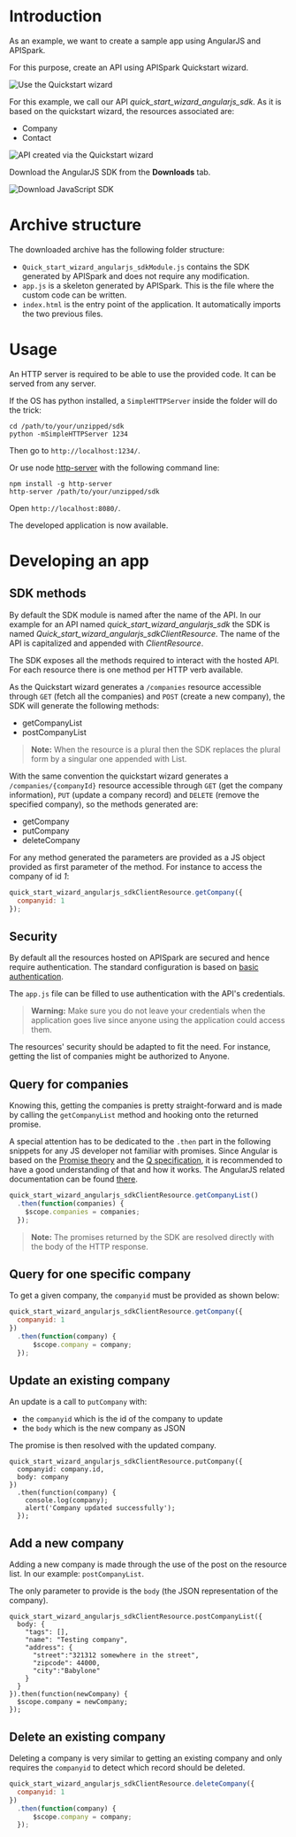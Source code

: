 # Introduction

As an example, we want to create a sample app using AngularJS and APISpark.

For this purpose, create an API using APISpark Quickstart wizard.

![Use the Quickstart wizard](images/quickstart-wizard.jpg "Use the Quickstart wizard")

For this example, we call our API *quick_start_wizard_angularjs_sdk*. As it is based on the quickstart wizard, the resources associated are:  
* Company  
* Contact  

![API created via the Quickstart wizard](images/qs-wizard-api.jpg "API created via the Quickstart wizard")

Download the AngularJS SDK from the **Downloads** tab.

![Download JavaScript SDK](images/javascript-sdk-download.jpg "Download JavaScript SDK")

# Archive structure

The downloaded archive has the following folder structure:

* `Quick_start_wizard_angularjs_sdkModule.js` contains the SDK generated by APISpark and does not require any modification.
* `app.js` is a skeleton generated by APISpark. This is the file where the custom code can be written.
* `index.html` is the entry point of the application. It automatically imports the two previous files.

# Usage

An HTTP server is required to be able to use the provided code. It can be served from any server.

If the OS has python installed, a `SimpleHTTPServer` inside the folder will do the trick:

```
cd /path/to/your/unzipped/sdk
python -mSimpleHTTPServer 1234
```

Then go to `http://localhost:1234/`.

Or use node [http-server](https://www.npmjs.com/package/http-server) with the following command line:

```
npm install -g http-server
http-server /path/to/your/unzipped/sdk
```

Open `http://localhost:8080/`.

The developed application is now available.

# Developing an app

## SDK methods

By default the SDK module is named after the name of the API. In our example for an API named *quick_start_wizard_angularjs_sdk* the SDK is named *Quick_start_wizard_angularjs_sdkClientResource*. The name of the API is capitalized and appended with *ClientResource*.

The SDK exposes all the methods required to interact with the hosted API. For each resource there is one method per HTTP verb available.

As the Quickstart wizard generates a `/companies` resource accessible through `GET` (fetch all the companies) and `POST` (create a new company), the SDK will generate the following methods:  

* getCompanyList  
* postCompanyList  

>**Note:** When the resource is a plural then the SDK replaces the plural form by a singular one appended with List.

With the same convention the quickstart wizard generates a `/companies/{companyId}` resource accessible through `GET` (get the company information), `PUT` (update a company record) and `DELETE` (remove the specified company), so the methods generated are:  

* getCompany  
* putCompany  
* deleteCompany  

For any method generated the parameters are provided as a JS object provided as first parameter of the method. For instance to access the company of id *1*:

```JavaScript
quick_start_wizard_angularjs_sdkClientResource.getCompany({
  companyid: 1
});
```

## Security

By default all the resources hosted on APISpark are secured and hence require authentication. The standard configuration is based on [basic authentication](http://tools.ietf.org/html/rfc2617#section-2).

The `app.js` file can be filled to use authentication with the API's credentials.

>**Warning:** Make sure you do not leave your credentials when the application goes live since anyone using the application could access them.

The resources' security should be adapted to fit the need. For instance, getting the list of companies might be authorized to Anyone.

## Query for companies

Knowing this, getting the companies is pretty straight-forward and is made by calling the `getCompanyList` method and hooking onto the returned promise.

A special attention has to be dedicated to the `.then` part in the following snippets for any JS developer not familiar with promises. Since Angular is based on the [Promise theory](https://developer.mozilla.org/en-US/docs/Web/JavaScript/Reference/Global_Objects/Promise) and the [Q specification](https://github.com/kriskowal/uncommonjs/blob/master/promises/specification.md), it is recommended to have a good understanding of that and how it works. The AngularJS related documentation can be found [there](https://docs.angularjs.org/api/ng/service/$q).

```JavaScript
quick_start_wizard_angularjs_sdkClientResource.getCompanyList()
  .then(function(companies) {
    $scope.companies = companies;
  });
```

>**Note:** The promises returned by the SDK are resolved directly with the body of the HTTP response.

## Query for one specific company

To get a given company, the `companyid` must be provided as shown below:

```JavaScript
quick_start_wizard_angularjs_sdkClientResource.getCompany({
  companyid: 1
})
  .then(function(company) {
      $scope.company = company;
  });
```

## Update an existing company

An update is a call to `putCompany` with:  
* the `companyid` which is the id of the company to update  
* the `body` which is the new company as JSON  

The promise is then resolved with the updated company.

```JS
quick_start_wizard_angularjs_sdkClientResource.putCompany({
  companyid: company.id,
  body: company
})
  .then(function(company) {
    console.log(company);
    alert('Company updated successfully');
  });
```

## Add a new company

Adding a new company is made through the use of the post on the resource list. In our example: `postCompanyList`.

The only parameter to provide is the `body` (the JSON representation of the company).

```JS
quick_start_wizard_angularjs_sdkClientResource.postCompanyList({
  body: {
    "tags": [],
    "name": "Testing company",
    "address": {
      "street":"321312 somewhere in the street",
      "zipcode": 44000,
      "city":"Babylone"
    }
  }
}).then(function(newCompany) {
  $scope.company = newCompany;
});
```

## Delete an existing company

Deleting a company is very similar to getting an existing company and only requires  the `companyid` to detect which record should be deleted.

```JavaScript
quick_start_wizard_angularjs_sdkClientResource.deleteCompany({
  companyid: 1
})
  .then(function(company) {
      $scope.company = company;
  });
```
